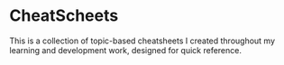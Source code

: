 # CheatScheets
This is a collection of topic-based cheatsheets I created throughout my learning and development work, designed for quick reference.
